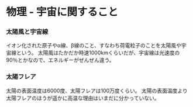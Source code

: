 # 物理 - 宇宙に関すること

### 太陽風と宇宙線
イオン化された原子やα線、β線のこと、すなわち荷電粒子のことを太陽風や宇宙線という。
太陽風はたかだか時速1000kmくらいだが、宇宙線は光速度の90％とかなので、エネルギーがぜんぜん違う。

### 太陽フレア
太陽の表面温度は6000度、太陽フレアは100万度くらい。
太陽の表面温度より太陽フレアのほうが遥かに高温な理由はいまだに分かっていない。
